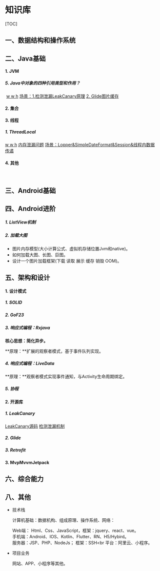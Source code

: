 # 知识库

[TOC]

## 一、数据结构和操作系统





## 二、Java基础

#### 1. JVM



##### 5. Java中对象的四种引用类型和作用？

​	[w w h](https://www.cnblogs.com/yaowen/p/10841683.html)   [场景：1.检测泄漏LeakCanary原理](在下面开源库) [ 2. Glide图片缓存]()	

#### 2. 集合



#### 3. 线程

##### 1. ThreadLocal

[w w h](https://www.cnblogs.com/fsmly/p/11020641.html)  [内存泄漏问题](https://blog.csdn.net/jh39456194/article/details/107304997) [场景：Lopper&SimpleDateFormat&Session&线程内数据传递]()



#### 4. 其他

​	



## 三、Android基础





## 四、Android进阶

##### 1. ListView机制

##### 2. 加载大图

- 图片内存模型(大小计算公式、虚拟机存储位置Jvm和native)。
- 如何加载大图、长图、巨图。
- 设计一个图片加载框架(下载 读取 展示 缓存 销毁 OOM)。





## 五、架构和设计

#### 1. 设计模式

##### 1. SOLID

##### 2. GoF23

##### 3. 响应式编程：Rxjava

**核心思想：简化异步。**

**原理：**扩展的观察者模式，基于事件队列实现。

##### 4. 响应式编程：LiveData

**原理：**观察者模式实现事件通知，与Activity生命周期绑定。

##### 5. 协程

#### 2. 开源库

##### 1. LeakCanary

[LeakCanary源码](https://square.github.io/leakcanary/fundamentals-how-leakcanary-works/) [检测泄漏机制](https://www.jianshu.com/p/87f2ba180066?utm_source=desktop&utm_medium=timeline)

##### 2. Glide

##### 3. Retrofit

#### 3. MvpMvvmJetpack



## 六、综合能力

#### 

## 八、其他

- 技术栈

  计算机基础：数据机构、组成原理、操作系统、网络：<br>

  Web端： Html、Css、JavaScript，框架：jquery、react、vue。<br>
  手机端：Android、IOS、Kotlin、Flutter、RN、H5/Hybird。<br>
  服务器：JSP、PHP、NodeJs； 框架：SSH<br
  平台：阿里云、小程序。<br>

- 项目业务

  网站、APP、小程序等其他。

